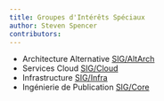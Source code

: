 ```yaml
---
title: Groupes d'Intérêts Spéciaux
author: Steven Spencer
contributors:
---
```


- Architecture Alternative [SIG/AltArch](https://sig-altarch.rocky.page)
- Services Cloud [SIG/Cloud](https://sig-cloud.rocky.page/)
- Infrastructure [SIG/Infra](https://infra.rocky.page/)
- Ingénierie de Publication [SIG/Core](https://sig-core.rocky.page)
